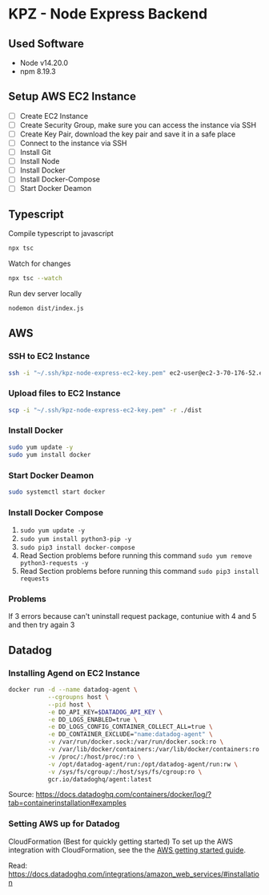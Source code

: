# KPZ - Node Express Backend

## Used Software

- Node v14.20.0
- npm 8.19.3

## Setup AWS EC2 Instance

- [ ] Create EC2 Instance
- [ ] Create Security Group, make sure you can access the instance via SSH
- [ ] Create Key Pair, download the key pair and save it in a safe place
- [ ] Connect to the instance via SSH
- [ ] Install Git
- [ ] Install Node
- [ ] Install Docker
- [ ] Install Docker-Compose
- [ ] Start Docker Deamon

## Typescript

Compile typescript to javascript

```bash
npx tsc
```

Watch for changes

```bash
npx tsc --watch
```

Run dev server locally

```bash
nodemon dist/index.js
```

## AWS

### SSH to EC2 Instance

```bash
ssh -i "~/.ssh/kpz-node-express-ec2-key.pem" ec2-user@ec2-3-70-176-52.eu-central-1.compute.amazonaws.com
````

### Upload files to EC2 Instance

```bash
scp -i "~/.ssh/kpz-node-express-ec2-key.pem" -r ./dist
```

### Install Docker

```bash
sudo yum update -y
sudo yum install docker
````

### Start Docker Deamon

```bash
sudo systemctl start docker
```

### Install Docker Compose

1. ```sudo yum update -y```
2. ```sudo yum install python3-pip -y```
3. ```sudo pip3 install docker-compose```
4. Read Section problems before running this command ```sudo yum remove python3-requests -y```
5. Read Section problems before running this command ```sudo pip3 install requests```

### Problems

If 3 errors because can't uninstall request package, contuniue with 4 and 5 and then try again 3


## Datadog

### Installing Agend on EC2 Instance

```bash
docker run -d --name datadog-agent \
           --cgroupns host \
           --pid host \
           -e DD_API_KEY=$DATADOG_API_KEY \
           -e DD_LOGS_ENABLED=true \
           -e DD_LOGS_CONFIG_CONTAINER_COLLECT_ALL=true \
           -e DD_CONTAINER_EXCLUDE="name:datadog-agent" \
           -v /var/run/docker.sock:/var/run/docker.sock:ro \
           -v /var/lib/docker/containers:/var/lib/docker/containers:ro \
           -v /proc/:/host/proc/:ro \
           -v /opt/datadog-agent/run:/opt/datadog-agent/run:rw \
           -v /sys/fs/cgroup/:/host/sys/fs/cgroup:ro \
           gcr.io/datadoghq/agent:latest
```

Source: <https://docs.datadoghq.com/containers/docker/log/?tab=containerinstallation#examples>

### Setting AWS up for Datadog

CloudFormation (Best for quickly getting started)
To set up the AWS integration with CloudFormation, see the the [AWS getting started guide](https://docs.datadoghq.com/getting_started/integrations/aws/).

Read: <https://docs.datadoghq.com/integrations/amazon_web_services/#installation>

